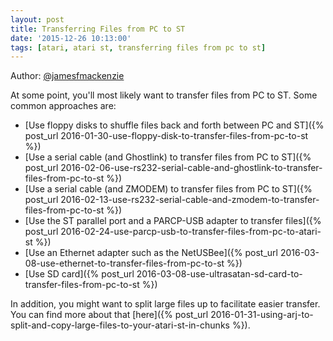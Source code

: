 ```yaml
---
layout: post
title: Transferring Files from PC to ST
date: '2015-12-26 10:13:00'
tags: [atari, atari st, transferring files from pc to st]
---
```


Author: <a href="http://www.twitter.com/jamesfmackenzie" target="_blank">@jamesfmackenzie</a>

At some point, you'll most likely want to transfer files from PC to ST. Some common approaches are:

* [Use floppy disks to shuffle files back and forth between PC and ST]({% post_url 2016-01-30-use-floppy-disk-to-transfer-files-from-pc-to-st %})
* [Use a serial cable (and Ghostlink) to transfer files from PC to ST]({% post_url 2016-02-06-use-rs232-serial-cable-and-ghostlink-to-transfer-files-from-pc-to-st %})
* [Use a serial cable (and ZMODEM) to transfer files from PC to ST]({% post_url 2016-02-13-use-rs232-serial-cable-and-zmodem-to-transfer-files-from-pc-to-st %})
* [Use the ST parallel port and a PARCP-USB adapter to transfer files]({% post_url 2016-02-24-use-parcp-usb-to-transfer-files-from-pc-to-atari-st %})
* [Use an Ethernet adapter such as the NetUSBee]({% post_url 2016-03-08-use-ethernet-to-transfer-files-from-pc-to-st %})
* [Use SD card]({% post_url 2016-03-08-use-ultrasatan-sd-card-to-transfer-files-from-pc-to-st %})

In addition, you might want to split large files up to facilitate easier transfer. You can find more about that [here]({% post_url 2016-01-31-using-arj-to-split-and-copy-large-files-to-your-atari-st-in-chunks %}).